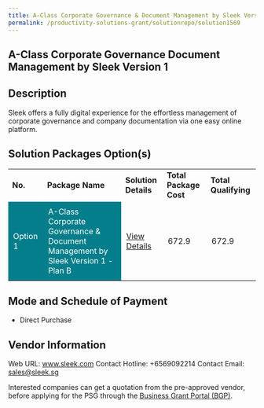 ```yaml
---
title: A-Class Corporate Governance & Document Management by Sleek Version 1
permalink: /productivity-solutions-grant/solutionrepo/solution1569
---
```


## A-Class Corporate Governance Document Management by Sleek Version 1

## Description

Sleek offers a fully digital experience for the effortless management of corporate governance and company documentation via one easy online platform.

## Solution Packages Option(s)

<table>
<tr>
<td><b>No.</b></td>
<td><b>Package Name</b></td>
<td><b>Solution Details</b></td>
<td><b>Total Package Cost</b></td>
<td><b>Total Qualifying</b></td>
</tr>
<tr>
<td style='padding: 10px; background-color: #037E8A; color: #FFFFFF;'>Option 1</td>
<td style='padding: 10px; background-color: #037E8A; color: #FFFFFF;'>A-Class Corporate Governance & Document Management by Sleek Version 1 - Plan B</td>
<td style='padding: 10px;'><a href='https://www.gobusiness.gov.sg/images/psg/DesensitisedSleekDocMgtCRwef8April2021_Part_2.pdf' target='_blank'>View Details</a></td>
<td style='padding: 10px;'>672.9</td>
<td style='padding: 10px;'>672.9</td>
</tr>
</table>

## Mode and Schedule of Payment

 - Direct Purchase

## Vendor Information

 Web URL: www.sleek.com 
Contact Hotline: +6569092214 
Contact Email: sales@sleek.sg 


Interested companies can get a quotation from the pre-approved vendor, before applying for the PSG through the <a href='https://www.businessgrants.gov.sg/'>Business Grant Portal (BGP)</a>.

<script src="/jquery/resize-tables.js"></script>
